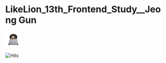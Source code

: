 # LikeLion_13th_Frontend_Study__Jeong Gun
<img src="images/github_pic.png" width="50" height="50" />

![Hits](https://hits.seeyoufarm.com/api/count/incr/badge.svg?url=https://github.com/LikeLion-at-CAU-13th/Geon-Jeong&count_bg=%2379C83D&title_bg=%23555555&icon=github.svg&icon_color=%23E7E7E7&title=hits&edge_flat=false)

